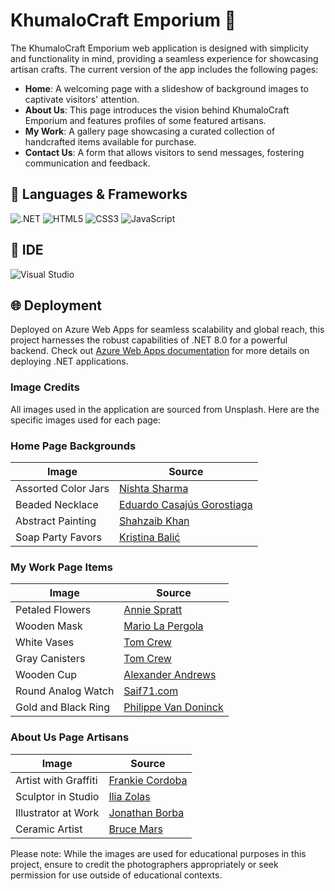 # KhumaloCraft Emporium 🎨

The KhumaloCraft Emporium web application is designed with simplicity and functionality in mind, providing a seamless experience for showcasing artisan crafts. The current version of the app includes the following pages:

- **Home**: A welcoming page with a slideshow of background images to captivate visitors' attention.
- **About Us**: This page introduces the vision behind KhumaloCraft Emporium and features profiles of some featured artisans.
- **My Work**: A gallery page showcasing a curated collection of handcrafted items available for purchase.
- **Contact Us**: A form that allows visitors to send messages, fostering communication and feedback.

## 📜 Languages & Frameworks

![.NET](https://img.shields.io/badge/.NET-512BD4?style=for-the-badge&logo=.net&logoColor=white)
![HTML5](https://img.shields.io/badge/HTML5-E34F26?style=for-the-badge&logo=html5&logoColor=white)
![CSS3](https://img.shields.io/badge/CSS3-1572B6?style=for-the-badge&logo=css3&logoColor=white)
![JavaScript](https://img.shields.io/badge/JavaScript-F7DF1E?style=for-the-badge&logo=javascript&logoColor=black)

## 🧰 IDE

![Visual Studio](https://img.shields.io/badge/Visual_Studio-5C2D91?style=for-the-badge&logo=visual-studio&logoColor=white)

## 🌐 Deployment

Deployed on Azure Web Apps for seamless scalability and global reach, this project harnesses the robust capabilities of .NET 8.0 for a powerful backend. Check out [Azure Web Apps documentation](https://docs.microsoft.com/en-us/azure/app-service/) for more details on deploying .NET applications.

### Image Credits

All images used in the application are sourced from Unsplash. Here are the specific images used for each page:

### Home Page Backgrounds

| Image              | Source                                                        |
|--------------------|---------------------------------------------------------------|
| Assorted Color Jars | [Nishta Sharma](https://unsplash.com/photos/assorted-color-jars-N_au3KCcQng) |
| Beaded Necklace    | [Eduardo Casajús Gorostiaga](https://unsplash.com/photos/black-green-and-purple-beaded-necklace-vj0jS80X_sU) |
| Abstract Painting  | [Shahzaib Khan](https://unsplash.com/photos/white-and-multicolored-abstract-painting-JhhkETs8fjE) |
| Soap Party Favors  | [Kristina Balić](https://unsplash.com/photos/selective-focus-photography-of-soap-party-favors-M13V8hgvm-E) |

### My Work Page Items

| Image             | Source                                                       |
|-------------------|--------------------------------------------------------------|
| Petaled Flowers   | [Annie Spratt](https://unsplash.com/photos/assorted-color-petaled-flowers-in-bloom-0cAlNigDa8Q) |
| Wooden Mask       | [Mario La Pergola](https://unsplash.com/photos/brown-wooden-mask-on-blue-textile-U6qZ22_YgoI) |
| White Vases       | [Tom Crew](https://unsplash.com/photos/three-white-vases-on-table-iUFS1GCpEbk) |
| Gray Canisters    | [Tom Crew](https://unsplash.com/photos/two-gray-canisters-3uwu5K0RtaE) |
| Wooden Cup        | [Alexander Andrews](https://unsplash.com/photos/brown-wooden-footed-cup-m-tWOAl1tTg) |
| Round Analog Watch | [Saif71.com](https://unsplash.com/photos/silver-and-gold-round-analog-watch-VIKdvmGUhq8) |
| Gold and Black Ring | [Philippe Van Doninck](https://unsplash.com/photos/gold-and-black-ring-on-white-surface-OzAQyDsUltE) |

### About Us Page Artisans

| Image             | Source                                                       |
|-------------------|--------------------------------------------------------------|
| Artist with Graffiti | [Frankie Cordoba](https://unsplash.com/photos/man-in-black-and-white-sweater-standing-beside-wall-with-graffiti-fPYJeMmYWM4) |
| Sculptor in Studio | [Ilia Zolas](https://unsplash.com/photos/a-sculptor-works-in-his-studio-sculpting-a-large-white-body-and-head-i0WO_RzeB2Y) |
| Illustrator at Work | [Jonathan Borba](https://unsplash.com/photos/woman-in-white-long-sleeve-shirt-writing-on-white-paper-29EeUdHs1I4) |
| Ceramic Artist    | [Bruce Mars](https://unsplash.com/photos/woman-holding-paint-brush-hE8Mog4qK4Y) |


Please note: While the images are used for educational purposes in this project, ensure to credit the photographers appropriately or seek permission for use outside of educational contexts.
